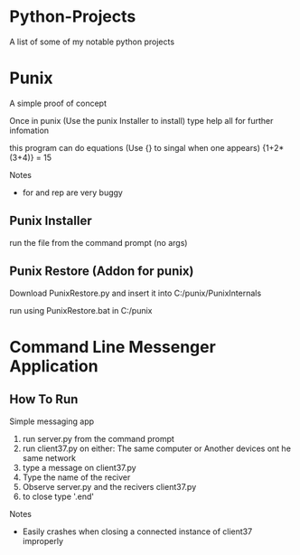# Python-Projects
A list of some of my notable python projects

# Punix
A simple proof of concept

Once in punix (Use the punix Installer to install)
type help all for further infomation

this program can do equations (Use {} to singal when one appears)
{1+2*(3+4)} = 15

Notes
- for and rep are very buggy

## Punix Installer
run the file from the command prompt (no args)

## Punix Restore (Addon for punix)
Download PunixRestore.py and insert it into C:/punix/PunixInternals

run using PunixRestore.bat in C:/punix

# Command Line Messenger Application

## How To Run

Simple messaging app
1. run server.py from the command prompt
2. run client37.py on either: The same computer  or  Another devices ont he same network
3. type a message on client37.py
4. Type the name of the reciver
5. Observe server.py and the recivers client37.py
6. to close type '.end'

Notes
- Easily crashes when closing a connected instance of client37 improperly
